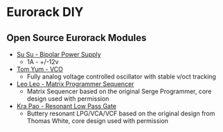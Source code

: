 # Eurorack DIY
## Open Source Eurorack Modules
* [Su Su - Bipolar Power Supply](https://github.com/musicdevghost/eurorack/tree/main/SU%20SU%20-%20POWER%20SUPPLY)
  * 1A - +/-12v
* [Tom Yum - VCO](https://github.com/musicdevghost/eurorack/tree/main/TOM%20YUM%20-%20VCO)
  * Fully analog voltage controlled oscillator with stable v/oct tracking
* [Leo Leo - Matrix Programmer Sequencer](https://github.com/musicdevghost/eurorack/tree/main/LEO%20LEO%20-%20MATRIX%20STAGE%20PROGRAMMER)
  * Matrix Sequencer based on the original Serge Programmer, core design used with permission
* [Kra Pao - Resonant Low Pass Gate](https://github.com/musicdevghost/eurorack/tree/main/KRA%20PAO%20-%20RESONANT%20LOW%20PASS%20GATE)
  * Buttery resonant LPG/VCA/VCF based on the original design from Thomas White, core design used with permission
